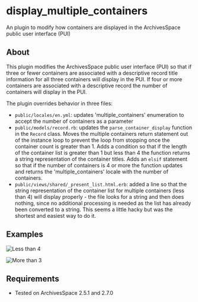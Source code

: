 # display_multiple_containers

An plugin to modify how containers are displayed in the ArchivesSpace public user interface (PUI)

## About

This plugin modifies the ArchivesSpace public user interface (PUI) so that if three or fewer containers are associated with a descriptive record title information for all three containers will display in the PUI. If four or more containers are associated with a descriptive record the number of containers will display in the PUI.

The plugin overrides behavior in three files:
* `public/locales/en.yml`: updates 'multiple_containers' enumeration to accept the number of containers as a parameter
* `public/models/record.rb`: updates the `parse_container_display` function in the `Record` class. Moves the multiple containers return statement out of the instance loop to prevent the loop from stopping once the container count is greater than 1. Adds a condition so that if the length of the container list is greater than 1 but less than 4 the function returns a string representation of the container titles. Adds an `elsif` statement so that if the number of containers is 4 or more the function updates and returns the 'multiple_containers' locale with the number of containers.
* `public/views/shared/_present_list.html.erb`: added a line so that the string representation of the container list for multiple containers (less than 4) will display properly - the file looks for a string and then does nothing, since no additional processing is needed as the list has already been converted to a string. This seems a little hacky but was the shortest and easiest way to do it.

## Examples

![Less than 4](/screenshots/less_than_4.png)


![More than 3](/screenshots/more_than_3.png)

## Requirements

* Tested on ArchivesSpace 2.5.1 and 2.7.0
